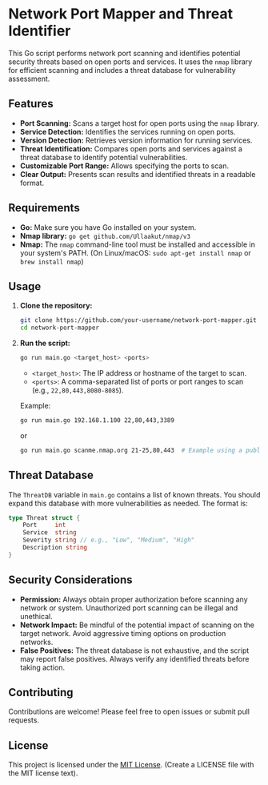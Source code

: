 # Network Port Mapper and Threat Identifier

This Go script performs network port scanning and identifies potential security threats based on open ports and services. It uses the `nmap` library for efficient scanning and includes a threat database for vulnerability assessment.

## Features

* **Port Scanning:** Scans a target host for open ports using the `nmap` library.
* **Service Detection:** Identifies the services running on open ports.
* **Version Detection:** Retrieves version information for running services.
* **Threat Identification:** Compares open ports and services against a threat database to identify potential vulnerabilities.
* **Customizable Port Range:** Allows specifying the ports to scan.
* **Clear Output:** Presents scan results and identified threats in a readable format.


## Requirements

* **Go:** Make sure you have Go installed on your system.
* **Nmap library:** `go get github.com/Ullaakut/nmap/v3`
* **Nmap:** The `nmap` command-line tool must be installed and accessible in your system's PATH.  (On Linux/macOS: `sudo apt-get install nmap` or `brew install nmap`)


## Usage

1. **Clone the repository:**
   ```bash
   git clone https://github.com/your-username/network-port-mapper.git  (Replace with your repo URL)
   cd network-port-mapper
   ```

2. **Run the script:**
   ```bash
   go run main.go <target_host> <ports>
   ```

   * `<target_host>`: The IP address or hostname of the target to scan.
   * `<ports>`: A comma-separated list of ports or port ranges to scan (e.g., `22,80,443,8080-8085`).

   Example:
   ```bash
   go run main.go 192.168.1.100 22,80,443,3389
   ```
   or
   ```bash
   go run main.go scanme.nmap.org 21-25,80,443  # Example using a public test server.
   ```

## Threat Database

The `ThreatDB` variable in `main.go` contains a list of known threats. You should expand this database with more vulnerabilities as needed. The format is:

```go
type Threat struct {
    Port     int
    Service  string
    Severity string // e.g., "Low", "Medium", "High"
    Description string
}
```


## Security Considerations

* **Permission:** Always obtain proper authorization before scanning any network or system. Unauthorized port scanning can be illegal and unethical.
* **Network Impact:**  Be mindful of the potential impact of scanning on the target network.  Avoid aggressive timing options on production networks.
* **False Positives:** The threat database is not exhaustive, and the script may report false positives.  Always verify any identified threats before taking action.




## Contributing

Contributions are welcome!  Please feel free to open issues or submit pull requests.


## License

This project is licensed under the [MIT License](LICENSE).  (Create a LICENSE file with the MIT license text).

